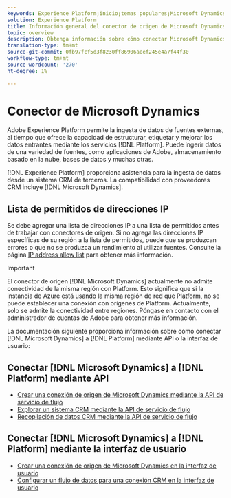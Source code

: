 ```yaml
---
keywords: Experience Platform;inicio;temas populares;Microsoft Dynamics;microsoft dynamics;dinámica;Dynamics
solution: Experience Platform
title: Información general del conector de origen de Microsoft Dynamics
topic: overview
description: Obtenga información sobre cómo conectar Microsoft Dynamics a Adobe Experience Platform mediante API o la interfaz de usuario.
translation-type: tm+mt
source-git-commit: 0fb97fcf5d3f8230ff86906aeef245e4a7f44f30
workflow-type: tm+mt
source-wordcount: '270'
ht-degree: 1%

---
```



# Conector de Microsoft Dynamics

Adobe Experience Platform permite la ingesta de datos de fuentes externas, al tiempo que ofrece la capacidad de estructurar, etiquetar y mejorar los datos entrantes mediante los servicios [!DNL Platform]. Puede ingerir datos de una variedad de fuentes, como aplicaciones de Adobe, almacenamiento basado en la nube, bases de datos y muchas otras.

[!DNL Experience Platform] proporciona asistencia para la ingesta de datos desde un sistema CRM de terceros. La compatibilidad con proveedores CRM incluye [!DNL Microsoft Dynamics].

## Lista de permitidos de direcciones IP

Se debe agregar una lista de direcciones IP a una lista de permitidos antes de trabajar con conectores de origen. Si no agrega las direcciones IP específicas de su región a la lista de permitidos, puede que se produzcan errores o que no se produzca un rendimiento al utilizar fuentes. Consulte la página [IP address allow list](../../ip-address-allow-list.md) para obtener más información.

>[!IMPORTANT]
>
>El conector de origen [!DNL Microsoft Dynamics] actualmente no admite conectividad de la misma región con Platform. Esto significa que si la instancia de Azure está usando la misma región de red que Platform, no se puede establecer una conexión con orígenes de Platform. Actualmente, solo se admite la conectividad entre regiones. Póngase en contacto con el administrador de cuentas de Adobe para obtener más información.

La documentación siguiente proporciona información sobre cómo conectar [!DNL Microsoft Dynamics] a [!DNL Platform] mediante API o la interfaz de usuario:

## Conectar [!DNL Microsoft Dynamics] a [!DNL Platform] mediante API

- [Crear una conexión de origen de Microsoft Dynamics mediante la API de servicio de flujo](../../tutorials/api/create/crm/ms-dynamics.md)
- [Explorar un sistema CRM mediante la API de servicio de flujo](../../tutorials/api/explore/crm.md)
- [Recopilación de datos CRM mediante la API de servicio de flujo](../../tutorials/api/collect/crm.md)

## Conectar [!DNL Microsoft Dynamics] a [!DNL Platform] mediante la interfaz de usuario

- [Crear una conexión de origen de Microsoft Dynamics en la interfaz de usuario](../../tutorials/ui/create/crm/dynamics.md)
- [Configurar un flujo de datos para una conexión CRM en la interfaz de usuario](../../tutorials/ui/dataflow/crm.md)